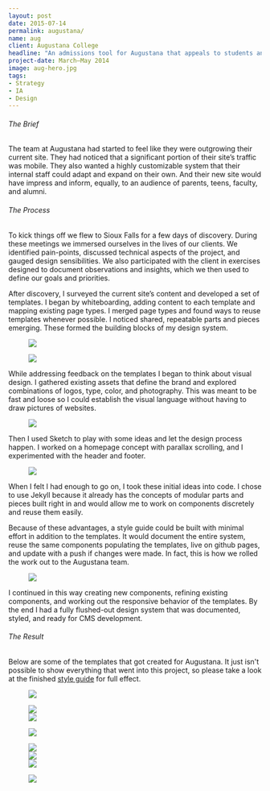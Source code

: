 ```yaml
---
layout: post
date: 2015-07-14
permalink: augustana/
name: aug
client: Augustana College
headline: "An admissions tool for Augustana that appeals to students and informs parents"
project-date: March–May 2014
image: aug-hero.jpg
tags:
- Strategy
- IA
- Design
---
```


<h6>The Brief</h6>

<p>The team at Augustana had started to feel like they were outgrowing their current site. They had  noticed that a significant portion of their site’s traffic was mobile. They also wanted a highly customizable system that their internal staff could adapt and expand on their own. And their new site would have impress and inform, equally, to an audience of parents, teens, faculty, and alumni.</p>

<h6>The Process</h6>

<p>To kick things off we flew to Sioux Falls for a few days of discovery. During these meetings we immersed ourselves in the lives of our clients. We identified pain-points, discussed technical aspects of the project, and gauged design sensibilities. We also participated with the client in exercises designed to document observations and insights, which we then used to define our goals and priorities.</p>

<p>After discovery, I surveyed the current site’s content and developed a set of templates. I began by whiteboarding, adding content to each template and mapping existing page types. I merged page types and found ways to reuse templates whenever possible. I noticed shared, repeatable parts and pieces emerging. These formed the building blocks of my design system.</p>

<figure class="post-content__img-inline">
  <img class="" src="{{ site.baseurl }}/assets/imgs/aug-evolution.png"/>
</figure>

<figure class="post-content__img-wide">
  <img class="" src="{{ site.baseurl }}/assets/imgs/aug-wires.png"/>
</figure>

<p>While addressing feedback on the templates I began to think about visual design. I gathered existing assets that define the brand and explored combinations of logos, type, color, and photography. This was meant to be fast and loose so I could establish the visual language without having to draw pictures of&nbsp;websites.</p>

<figure class="post-content__img-wide">
  <img class="" src="{{ site.baseurl }}/assets/imgs/aug-elements.jpg"/>
</figure>

<p>Then I used Sketch to play with some ideas and let the design process happen. I worked on a homepage concept with parallax scrolling, and I  experimented with the header and footer.</p>

<figure class="post-content__img-inline">
  <img class="" src="{{ site.baseurl }}/assets/imgs/aug-header-footer.png"/>
</figure>

<p>When I felt I had enough to go on, I took these initial ideas into code. I chose to use Jekyll because it already has the concepts of modular parts and pieces built right in and would allow me to work on components discretely and reuse them easily.</p>

<p>Because of these advantages, a style guide could  be built with minimal effort in addition to the templates. It would document the entire system, reuse the same components populating the templates, live on github pages, and update with a push if changes were made. In fact, this is how we rolled the work out to the Augustana team.</p>

<figure class="post-content__img-inline">
  <img class="screen" src="{{ site.baseurl }}/assets/imgs/aug-styleguide.jpg"/>
</figure>

<p>I continued in this way creating new components, refining existing components, and working out the responsive behavior of the templates. By the end I had a fully flushed-out design system that was documented, styled, and ready for CMS development.</p>

<h6>The Result</h6>

<p>Below are some of the templates that got created for Augustana. It just isn't possible to show everything that went into this project, so please take a look at the finished <a href="http://patrickgrady.github.io/augustana/" target="_blank">style guide</a> for full effect.</p>

<figure class="post-content__img-wide">
  <img class="screen" src="{{ site.baseurl }}/assets/imgs/aug-home.jpg"/>
</figure>

<figure class="post-content__img-centered">
  <div class="flex-container">
    <img class="screen" src="{{ site.baseurl }}/assets/imgs/aug-event.jpg"/>
  </div>
  <div class="flex-container">
    <img class="screen" src="{{ site.baseurl }}/assets/imgs/aug-body.jpg"/>
  </div>
</figure>

<figure class="post-content__img-centered">
  <div class="flex-container">
    <img class="screen" src="{{ site.baseurl }}/assets/imgs/aug-general.jpg"/>
  </div>
</figure>

<figure class="post-content__img-centered">
  <div class="flex-container">
    <img class="screen" src="{{ site.baseurl }}/assets/imgs/aug-mobile-1.jpg"/>
  </div>
  <div class="flex-container">
    <img class="screen" src="{{ site.baseurl }}/assets/imgs/aug-mobile-2.jpg"/>
  </div>
  <div class="flex-container">
    <img class="screen" src="{{ site.baseurl }}/assets/imgs/aug-mobile-3.jpg"/>
  </div>
</figure>

<figure class="post-content__img-centered">
  <div class="flex-container">
    <img class="screen" src="{{ site.baseurl }}/assets/imgs/aug-footer.jpg"/>
  </div>
</figure>
